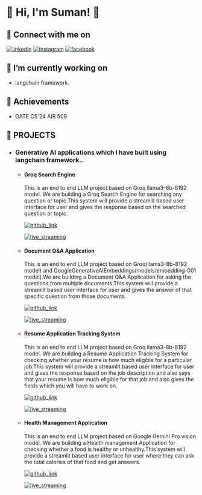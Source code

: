  # 🔗 Hi, I'm Suman! 👋
 
 ## 🔗 Connect with me on
[![linkedin](https://img.shields.io/badge/linkedin-0A66C2?style=for-the-badge&logo=linkedin&logoColor=white)](https://www.linkedin.com/in/sumanroy2004/) [![instagram](https://img.shields.io/badge/instagram-1DA1F?style=for-the-badge&logo=instagram&logoColor=white)](https://www.instagram.com/su_man.roy2004/?hl=en)  [![facebook](https://img.shields.io/badge/facebook-1DA1A2?style=for-the-badge&logo=facebook&logoColor=white)](https://www.facebook.com/profile.php?id=100069838520957) 
 
 ## 🔗 I’m currently working on
 -  langchain framework.
   
 ## 🔗 Achievements
 -  GATE CS'24 AIR 509

 ## 🔗 PROJECTS
   - ### Generative AI applications which I have built using langchain framework..
      - #### Groq Search Engine
           This is an end to end LLM project based on Groq llama3-8b-8192 model. We are building a Groq Search Engine for searching any question or topic.This system will provide a streamlit based user interface for user and gives the response based on the searched question or topic.

           [![github_link](https://img.shields.io/badge/github_link-0A66C2?style=for-the-badge&logo=github&logoColor=white)](https://github.com/SumanRoy004/Groq-Search-Engine.git)

           [![live_streaming](https://img.shields.io/badge/live_streaming-1DA1F2?style=for-the-badge&logo=live_streaming&logoColor=white)](https://groq-search-engine-yzarp22wc6mvgce8kraiei.streamlit.app/)
      - #### Document Q&A Application
           This is an end to end LLM project based on Groq(llama3-8b-8192 model) and GoogleGenerativeAIEmbeddings(models/embedding-001 model).We are building a Document Q&A Application for asking the questions from multiple documents.This system will provide a streamlit based user interface for user and gives the answer of that specific question from those documents.
        
           [![github_link](https://img.shields.io/badge/github_link-0A66C2?style=for-the-badge&logo=github&logoColor=white)](https://github.com/SumanRoy004/Document-QA-Application.git)

           [![live_streaming](https://img.shields.io/badge/live_streaming-1DA1F2?style=for-the-badge&logo=live_streaming&logoColor=white)](https://document-app-application-jkkygrfs6ohejxw7ve24rl.streamlit.app/)
      - #### Resume Application Tracking System
           This is an end to end LLM project based on Groq llama3-8b-8192 model. We are building a Resume Application Tracking System for checking whether your resume is how much eligible for a particular job.This system will provide a streamlit based user interface for user and gives the response based on the job description and also says that your resume is how much eligible for that job and also gives the fields which you will have to work on.

           [![github_link](https://img.shields.io/badge/github_link-0A66C2?style=for-the-badge&logo=github&logoColor=white)](https://github.com/SumanRoy004/Resume-Application-Tracking-System.git)

           [![live_streaming](https://img.shields.io/badge/live_streaming-1DA1F2?style=for-the-badge&logo=live_streaming&logoColor=white)](https://resume-application-tracking-system-6vdy2y8wq2sesc65jzsemc.streamlit.app/)

       - #### Health Management Application
            This is an end to end LLM project based on Google Gemini Pro vision model. We are building a Health management Application for checking whether a food is healthy or unhealthy.This system will provide a streamlit based user interface for user where they can ask the total calories of that food and get answers.
    
          [![github_link](https://img.shields.io/badge/github_link-0A66C2?style=for-the-badge&logo=github&logoColor=white)](https://github.com/SumanRoy004/Health-Management-Application.git)

          [![live_streaming](https://img.shields.io/badge/live_streaming-1DA1F2?style=for-the-badge&logo=live_streaming&logoColor=white)](https://health-management-application-chnouqptkwwbva8yq3w87m.streamlit.app/)     

<!---
SumanRoy004/SumanRoy004 is a ✨ special ✨ repository because its `README.md` (this file) appears on your GitHub profile.
You can click the Preview link to take a look at your changes.
--->
